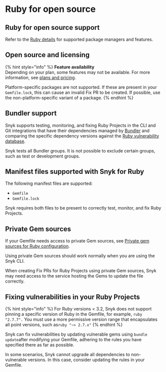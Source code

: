 # Ruby for open source

## Ruby for open source support

Refer to the [Ruby details](./) for supported package managers and features.

## Open source and licensing

{% hint style="info" %}
**Feature availability**\
Depending on your plan, some features may not be available. For more information, see  [plans and pricing](https://snyk.io/plans/).

Platform-specific packages are not supported. If these are present in your `Gemfile.lock`, this can cause an invalid Fix PR to be created. If possible, use the non-platform-specific variant of a package.
{% endhint %}



## Bundler support

Snyk supports testing, monitoring, and fixing Ruby Projects in the CLI and Git integrations that have their dependencies managed by [Bundler](https://bundler.io/) and comparing the specific dependency versions against the [Ruby vulnerability database](https://snyk.io/vuln?type=rubygems).

Snyk tests all Bundler groups. It is not possible to exclude certain groups, such as test or development groups.

## Manifest files supported with Snyk for Ruby

The following manifest files are supported:

* `Gemfile`
* `Gemfile.lock`

Snyk requires both files to be present to correctly test, monitor, and fix Ruby Projects.

## **Private Gem sources**

If your Gemfile needs access to private Gem sources, see [Private gem sources for Ruby configuration](../../scan-with-snyk/snyk-open-source/package-repository-integrations/private-gem-sources-for-ruby-configuration.md).

Using private Gem sources should work normally when you are using the Snyk CLI.

When creating Fix PRs for Ruby Projects using private Gem sources, Snyk may need access to the service hosting the Gems to update the file correctly.

## Fixing vulnerabilities in your Ruby Projects

{% hint style="info" %}
For Ruby versions < 3.2, Snyk does not support pinning a specific version of Ruby in the Gemfile, for example, `ruby "2.7.7".` You must use a more permissive version range that encapsulates all point versions, such as`ruby "~> 2.7.x"`
{% endhint %}

Snyk can fix vulnerabilities by updating vulnerable gems using `bundle update`after modifying your Gemfile, adhering to the rules you have specified there as far as possible.

In some scenarios, Snyk cannot upgrade all dependencies to non-vulnerable versions. In this case, consider updating the rules in your Gemfile.

